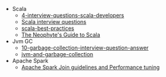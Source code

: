 * Scala
  * [4-interview-questions-scala-developers](https://insights.dice.com/2014/09/12/4-interview-questions-scala-developers/)
  * [Scala interview questions](https://pedrorijo.com/blog/scala-interview-questions/)
  * [scala-best-practices](https://github.com/alexandru/scala-best-practices)
  * [The Neophyte's Guide to Scala](https://danielwestheide.com/scala/neophytes.html)
* Jvm GC
  * [10-garbage-collection-interview-question-answer](https://javarevisited.blogspot.com/2012/10/10-garbage-collection-interview-question-answer.html)
  * [jvm-and-garbage-collection](https://dzone.com/articles/jvm-and-garbage-collection)
* Apache Spark
  * [Apache Spark Join guidelines and Performance tuning](https://github.com/vaquarkhan/vk-wiki-notes/wiki/Apache-Spark-Join-guidelines-and-Performance-tuning)
